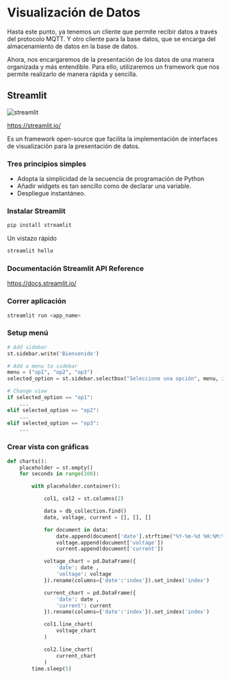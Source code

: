 # Visualización de Datos

Hasta este punto, ya tenemos un cliente que permite recibir datos a través del protocolo MQTT. Y otro cliente para la base datos, que se encarga del almacenamiento de datos en la base de datos.

Ahora, nos encargaremos de la presentación de los datos de una manera organizada y más entendible. Para ello, utilizaremos un framework que nos permite realizarlo de manera rápida y sencilla.

## Streamlit
![streamlit](https://eclecticaboutdata.com/wp-content/uploads/2021/10/DataVisualizationLibraries_HEADERIMAGE_1.png)


https://streamlit.io/

Es un framework open-source que facilita la implementación de interfaces de visualización para la presentación de datos. 

### Tres principios simples

+ Adopta la simplicidad de la secuencia de programación de Python
+ Añadir widgets es tan sencillo como de declarar una variable.
+ Despliegue instantáneo.

### Instalar Streamlit

```bash
pip install streamlit
```

Un vistazo rápido

```bash
streamlit hello
```

### Documentación Streamlit API Reference

https://docs.streamlit.io/

### Correr aplicación

```bash
streamlit run <app_name>
```

### Setup menú

```python
# Add sidebar
st.sidebar.write('Bienvenido')

# Add a menu to sidebar
menu = ("op1", "op2", "op3")
selected_option = st.sidebar.selectbox("Seleccione una opción", menu, index=0)

# Change view
if selected_option == "op1":
    ...
elif selected_option == "op2":
    ...
elif selected_option == "op3":
    ...
```

### Crear vista con gráficas

```python
def charts():
    placeholder = st.empty()
    for seconds in range(100):

        with placeholder.container():

            col1, col2 = st.columns(2)

            data = db_collection.find()
            date, voltage, current = [], [], []

            for document in data:
                date.append(document['date'].strftime("%Y-%m-%d %H:%M:%S"))
                voltage.append(document['voltage'])
                current.append(document['current'])

            voltage_chart = pd.DataFrame({
                'date': date ,
                'voltage': voltage
            }).rename(columns={'date':'index'}).set_index('index')

            current_chart = pd.DataFrame({
                'date': date ,
                'current': current
            }).rename(columns={'date':'index'}).set_index('index')

            col1.line_chart(
                voltage_chart
            )

            col2.line_chart(
                current_chart
            )
        time.sleep(5)
```